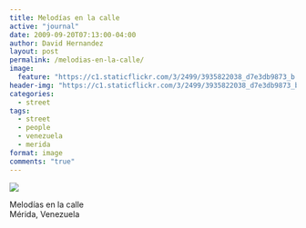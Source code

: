 ```yaml
---
title: Melodías en la calle
active: "journal"
date: 2009-09-20T07:13:00-04:00
author: David Hernandez
layout: post
permalink: /melodias-en-la-calle/
image:
  feature: "https://c1.staticflickr.com/3/2499/3935822038_d7e3db9873_b.jpg"
header-img: "https://c1.staticflickr.com/3/2499/3935822038_d7e3db9873_b.jpg"
categories:
  - street
tags:
  - street
  - people
  - venezuela
  - merida
format: image
comments: "true"
---
```

<a href="https://c1.staticflickr.com/3/2499/3935822038_d7e3db9873_b.jpg" class="popup"  title="Melodías en la calle" data-caption="© 2009 by David Hernández">
<img src="https://c1.staticflickr.com/3/2499/3935822038_d7e3db9873_b.jpg"></a>

Melodías en la calle<br>
Mérida, Venezuela
